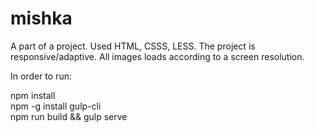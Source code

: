 # mishka
A part of a project. Used HTML, CSSS, LESS. The project is responsive/adaptive. All images loads according to a screen resolution.

In order to run:

npm install<br />
npm -g install gulp-cli<br />
npm run build && gulp serve

